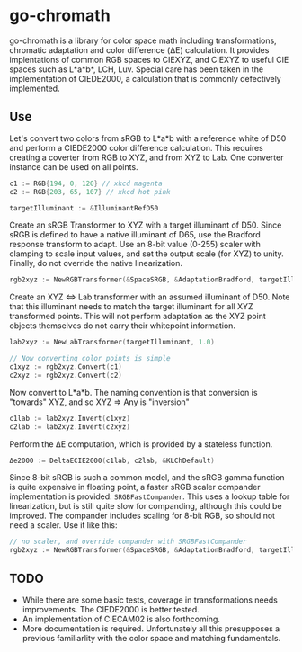 # go-chromath

go-chromath is a library for color space math including transformations, chromatic adaptation and color difference (ΔE) calculation. It provides implentations of common RGB spaces to CIEXYZ, and CIEXYZ to useful CIE spaces such as L\*a\*b\*, LCH, Luv. Special care has been taken in the implementation of CIEDE2000, a calculation that is commonly defectively implemented.

## Use

Let's convert two colors from sRGB to L\*a\*b with a reference white of D50 and perform a CIEDE2000 color difference calculation. This requires creating a coverter from RGB to XYZ, and from XYZ to Lab. One converter instance can be used on all points.
```go
c1 := RGB{194, 0, 120} // xkcd magenta
c2 := RGB{203, 65, 107} // xkcd hot pink

targetIlluminant := &IlluminantRefD50
```

Create an sRGB Transformer to XYZ with a target illuminant of D50. Since sRGB is defined to have a native illuminant of D65, use the Bradford response transform to adapt.  Use an 8-bit value (0-255) scaler with clamping to scale input values, and set the output scale (for XYZ) to unity. Finally, do not override the native linearization.
```go
rgb2xyz := NewRGBTransformer(&SpaceSRGB, &AdaptationBradford, targetIlluminant, &Scaler8bClamping, 1.0, nil)
```

Create an XYZ ⇔ Lab transformer with an assumed illuminant of D50. Note that this illuminant needs to match the target illuminant for all XYZ transformed points. This will not perform adaptation as the XYZ point objects themselves do not carry their whitepoint information.
```go
lab2xyz := NewLabTransformer(targetIlluminant, 1.0)

// Now converting color points is simple
c1xyz := rgb2xyz.Convert(c1)
c2xyz := rgb2xyz.Convert(c2)
```

Now convert to L\*a\*b. The naming convention is that conversion is "towards" XYZ, and so XYZ ⇒ Any is "inversion"
```go
c1lab := lab2xyz.Invert(c1xyz)
c2lab := lab2xyz.Invert(c2xyz)
```

Perform the ΔE computation, which is provided by a stateless function.
```go
Δe2000 := DeltaECIE2000(c1lab, c2lab, &KLChDefault)
```

Since 8-bit sRGB is such a common model, and the sRGB gamma function is quite expensive in floating point, a faster sRGB scaler compander implementation is provided: `SRGBFastCompander`.
This uses a lookup table for linearization, but is still quite slow for companding, although this could be improved. The compander includes scaling for 8-bit RGB, so should not need a scaler. Use it like this:
```go
// no scaler, and override compander with SRGBFastCompander
rgb2xyz := NewRGBTransformer(&SpaceSRGB, &AdaptationBradford, targetIlluminant, nil, 1.0, &SRGBFastCompander)
```

## TODO
* While there are some basic tests, coverage in transformations needs improvements. The CIEDE2000 is better tested.
* An implementation of CIECAM02 is also forthcoming.
* More documentation is required. Unfortunately all this presupposes a previous familiarlity with the color space and matching fundamentals.
